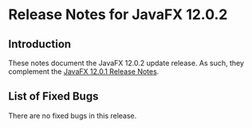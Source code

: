 # Release Notes for JavaFX 12.0.2

## Introduction

These notes document the JavaFX 12.0.2 update release. As such, they complement
the [JavaFX 12.0.1 Release Notes](https://github.com/javafxports/openjdk-jfx/blob/jfx-12.0.1/doc-files/release-notes-12.0.1md).

## List of Fixed Bugs

There are no fixed bugs in this release.
